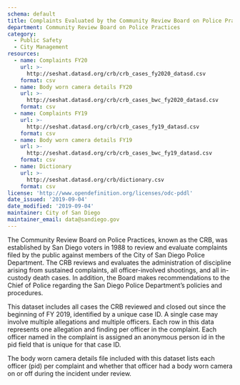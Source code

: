 ```yaml
---
schema: default
title: Complaints Evaluated by the Community Review Board on Police Practices 
department: Community Review Board on Police Practices
category:
  - Public Safety
  - City Management
resources:
  - name: Complaints FY20
    url: >-
      http://seshat.datasd.org/crb/crb_cases_fy2020_datasd.csv
    format: csv
  - name: Body worn camera details FY20
    url: >-
      http://seshat.datasd.org/crb/crb_cases_bwc_fy2020_datasd.csv
    format: csv
  - name: Complaints FY19
    url: >-
      http://seshat.datasd.org/crb/crb_cases_fy19_datasd.csv
    format: csv
  - name: Body worn camera details FY19
    url: >-
      http://seshat.datasd.org/crb/crb_cases_bwc_fy19_datasd.csv
    format: csv
  - name: Dictionary
    url: >-
      http://seshat.datasd.org/crb/dictionary.csv
    format: csv
license: 'http://www.opendefinition.org/licenses/odc-pddl'
date_issued: '2019-09-04'
date_modified: '2019-09-04'
maintainer: City of San Diego
maintainer_email: data@sandiego.gov
---
```

The Community Review Board on Police Practices, known as the CRB, was established by San Diego voters in 1988 to review and evaluate complaints filed by the public against members of the City of San Diego Police Department. The CRB reviews and evaluates the administration of discipline arising from sustained complaints, all officer-involved shootings, and all in-custody death cases.  In addition, the Board makes recommendations to the Chief of Police regarding the San Diego Police Department’s policies and procedures.

<!--more-->

This dataset includes all cases the CRB reviewed and closed out since the beginning of FY 2019, identified by a unique case ID. A single case may involve multiple allegations and multiple officers. Each row in this data represents one allegation and finding per officer in the complaint. Each officer named in the complaint is assigned an anonymous person id in the pid field that is unique for that case ID.

The body worn camera details file included with this dataset lists each officer (pid) per complaint and whether that officer had a body worn camera on or off during the incident under review.